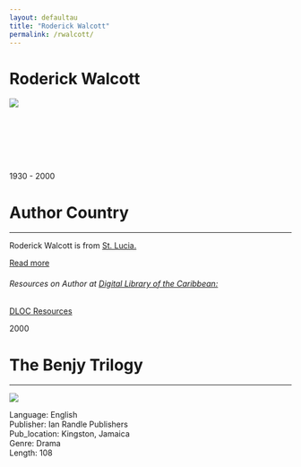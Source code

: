 ```yaml
---
layout: defaultau
title: "Roderick Walcott"
permalink: /rwalcott/
---
```

<!-- partial:index.partial.html -->
<div class="content">
    <h1>Roderick Walcott</h1>
    <div class="quote">
        <div><img src="https://www.thevoiceslu.com/wp-content/uploads/2017/11/Roderick-Walcott.jpg" class="logo"></div>
    </div>
    <div class="timeline">
        <div style="padding-bottom:100px;"></div>
        <div class="block">
            <div class="date right"><p class="right">1930 - 2000</p></div>
            <div class="dot"></div>
            <div class="left first">
            <div class="author_country">
                <h1>Author Country</h1><hr>
            <div class="aclocation"> <p> Roderick Walcott is from <a href="{{ site.baseurl }}/16"> St. Lucia.</a></p></div>
              <div class="acreadmore">  <a href="https://en.wikipedia.org/wiki/Roderick_Walcott" target="_blank">Read more</a></div>
<div class="aclocation">  <h6>Resources on Author at <a href="https://dloc.com" target="_blank">Digital Library of the Caribbean:</a></h6></div>
              <div class="dlocresources"><a href="{{ site.baseurl }}/rwalcott_dloc" target="_blank">DLOC Resources</a></div>
            </div>
            </div>
        </div>
        <div class="block">
            <div class="date left"><p class="left">2000</p></div>
            <div class="dot"></div>
            <div class="right hide">
                <h1>The Benjy Trilogy</h1><hr>
                <p><img src="https://m.media-amazon.com/images/I/518FR0GJ4QL._SY291_BO1,204,203,200_QL40_FMwebp_.jpg"></p>
                <p>
                Language: English <br/>
                Publisher:  Ian Randle Publishers<br/>
                Pub_location: Kingston, Jamaica<br/>
                Genre: Drama <br/>
                Length: 108<br/>
                </p>
            </div>
        </div>
  <!-- partial -->
<script src='https://cdnjs.cloudflare.com/ajax/libs/jquery/3.1.1/jquery.min.js'></script><script  src="{{ site.baseurl }}/assets/js/authorscript.js"></script>